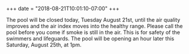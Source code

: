 +++
date = "2018-08-21T10:01:10-07:00"
+++

The pool will be closed today, Tuesday August 21st, until the air quality improves and the air index moves into the healthy range. Please call the pool before you come if smoke is still in the air. This is for safety of the swimmers and lifeguards. The pool will be opening an hour later this Saturday, August 25th, at 1pm.
